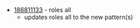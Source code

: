 - [186811133](https://www.pivotaltracker.com/story/show/186811133) - roles all
    - updates roles all to the new pattern(s)

